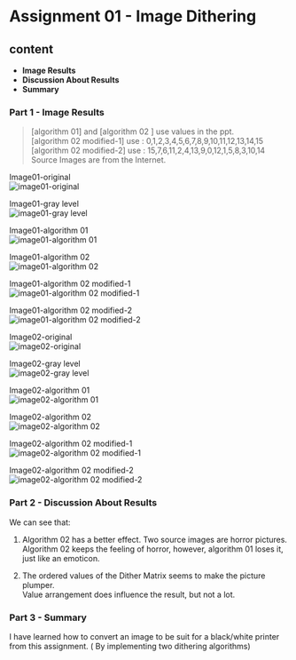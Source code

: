 # Assignment 01 - Image Dithering
## content
+ **Image Results**
+ **Discussion About Results**
+ **Summary**

### Part 1 - Image Results
> [algorithm 01] and [algorithm 02 ] use values in the ppt.  
> [algorithm 02 modified-1] use : 0,1,2,3,4,5,6,7,8,9,10,11,12,13,14,15  
> [algorithm 02 modified-2] use : 15,7,6,11,2,4,13,9,0,12,1,5,8,3,10,14  
> Source Images are from the Internet.  

Image01-original  
![image01-original](https://github.com/WinterPu/Exercise/blob/master/Image_Dithering/---%20Result%20Images%20---/Image%2001/Original.jpg)

Image01-gray level  
![image01-gray level](https://github.com/WinterPu/Exercise/blob/master/Image_Dithering/---%20Result%20Images%20---/Image%2001/Gray%20Level%20Image%20Original.jpg)

Image01-algorithm 01  
![image01-algorithm 01](https://github.com/WinterPu/Exercise/blob/master/Image_Dithering/---%20Result%20Images%20---/Image%2001/Dithered%20Image%2001%20Original.jpg)

Image01-algorithm 02  
![image01-algorithm 02](https://github.com/WinterPu/Exercise/blob/master/Image_Dithering/---%20Result%20Images%20---/Image%2001/Dithered%20Image%2002%20Original.jpg)

Image01-algorithm 02 modified-1  
![image01-algorithm 02 modified-1](https://github.com/WinterPu/Exercise/blob/master/Image_Dithering/---%20Result%20Images%20---/Image%2001/Dithered%20Image%20modified-1%2002%20Original.jpg)

Image01-algorithm 02 modified-2  
![image01-algorithm 02 modified-2](https://github.com/WinterPu/Exercise/blob/master/Image_Dithering/---%20Result%20Images%20---/Image%2001/Dithered%20Image%20modified-2%2002%20Original.jpg)



Image02-original  
![image02-original](https://github.com/WinterPu/Exercise/blob/master/Image_Dithering/---%20Result%20Images%20---/Image%2002/Original.jpg)

Image02-gray level   
![image02-gray level](https://github.com/WinterPu/Exercise/blob/master/Image_Dithering/---%20Result%20Images%20---/Image%2002/Gray%20Level%20Image%20Original.jpg)

Image02-algorithm 01  
![image02-algorithm 01](https://github.com/WinterPu/Exercise/blob/master/Image_Dithering/---%20Result%20Images%20---/Image%2002/Dithered%20Image%2001%20Original.jpg)

Image02-algorithm 02   
![image02-algorithm 02](https://github.com/WinterPu/Exercise/blob/master/Image_Dithering/---%20Result%20Images%20---/Image%2002/Dithered%20Image%2002%20Original.jpg)

Image02-algorithm 02 modified-1   
![image02-algorithm 02 modified-1](https://github.com/WinterPu/Exercise/blob/master/Image_Dithering/---%20Result%20Images%20---/Image%2002/Dithered%20Image%20modified-1%2002%20Original.jpg)

Image02-algorithm 02 modified-2  
![image02-algorithm 02 modified-2](https://github.com/WinterPu/Exercise/blob/master/Image_Dithering/---%20Result%20Images%20---/Image%2002/Dithered%20Image%20modified-2%2002%20Original.jpg)

### Part 2 - Discussion About Results

We can see that:
1. Algorithm 02 has a better effect.
Two source images are horror pictures. Algorithm 02 keeps the feeling of horror, however, algorithm 01 loses it, just like an emoticon.

2. The ordered values of the Dither Matrix seems to make the picture plumper.  
Value arrangement does influence the result, but not a lot.

### Part 3 - Summary
I have learned how to convert an image to be suit for a black/white printer from this assignment. ( By implementing two dithering algorithms)
